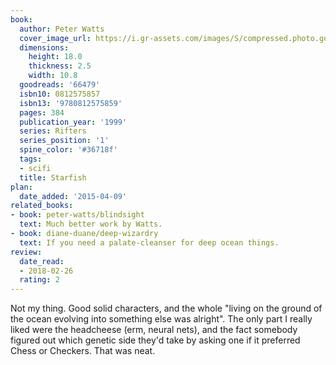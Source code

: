 ```yaml
---
book:
  author: Peter Watts
  cover_image_url: https://i.gr-assets.com/images/S/compressed.photo.goodreads.com/books/1388530597l/66479.jpg
  dimensions:
    height: 18.0
    thickness: 2.5
    width: 10.8
  goodreads: '66479'
  isbn10: 0812575857
  isbn13: '9780812575859'
  pages: 384
  publication_year: '1999'
  series: Rifters
  series_position: '1'
  spine_color: '#36718f'
  tags:
  - scifi
  title: Starfish
plan:
  date_added: '2015-04-09'
related_books:
- book: peter-watts/blindsight
  text: Much better work by Watts.
- book: diane-duane/deep-wizardry
  text: If you need a palate-cleanser for deep ocean things.
review:
  date_read:
  - 2018-02-26
  rating: 2
---
```


Not my thing. Good solid characters, and the whole "living on the ground of the ocean evolving into something else was
alright". The only part I really liked were the headcheese (erm, neural nets), and the fact somebody figured out which
genetic side they'd take by asking one if it preferred Chess or Checkers. That was neat.
